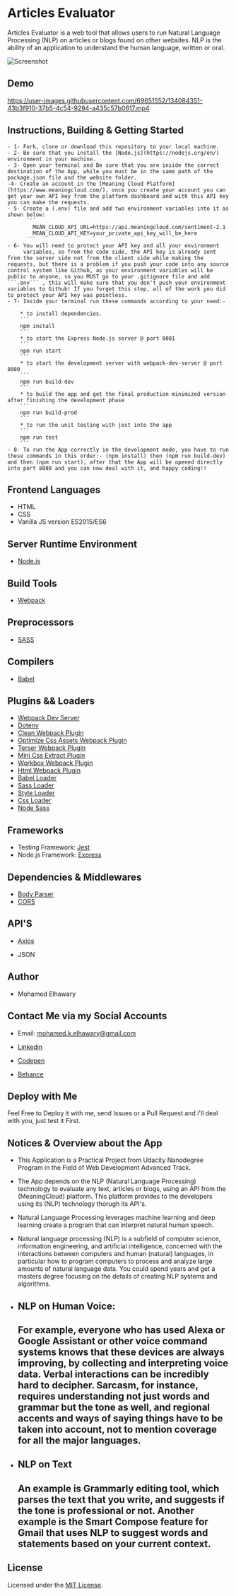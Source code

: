 # Articles Evaluator

Articles Evaluator is a web tool that allows users to run Natural Language Processing (NLP) on articles or blogs found on other websites. NLP is the ability of an application to understand the human language, written or oral.

![Screenshot](preview.png) 

## Demo

https://user-images.githubusercontent.com/69651552/134084351-43b3f910-37b5-4c54-9294-a435c57b0617.mp4

## Instructions, Building & Getting Started  
    - 1- Fork, clone or download this repository to your local machine.
    - 2- Be sure that you install the [Node.js](https://nodejs.org/en/) environment in your machine.
    - 3- Open your terminal and Be sure that you are inside the correct destination of the App, while you must be in the same path of the package.json file and the website folder.
    -4- Create an account in the [Meaning Cloud Platform](https://www.meaningcloud.com/), once you create your account you can get your own API key from the platform dashboard and with this API key you can make the requests.   
    - 5- Create a (.env) file and add two environment variables into it as shown below:
          ```
            MEAN_CLOUD_API_URL=https://api.meaningcloud.com/sentiment-2.1
            MEAN_CLOUD_API_KEY=your_private_api_key_will_be_here
          ```
    - 6- You will need to protect your API key and all your environment 
         variables, so from the code side, the API key is already sent from the server side not from the client side while making the requests, but there is a problem if you push your code into any source control system like Github, as your environment variables will be public to anyone, so you MUST go to your .gitignore file and add ```.env``` , this will make sure that you don't push your environment variables to Github! If you forget this step, all of the work you did to protect your API key was pointless.
    - 7- Inside your terminal run these commands according to your need:-
    
        * to install dependencies.
        ```
        npm install
        ```
        * to start the Express Node.js server @ port 8081
        ```
        npm run start
        ```
        * to start the development server with webpack-dev-server @ port 8080
        ```
        npm run build-dev
        ```
        * to build the app and get the final production minimized version after finishing the development phase
        ```
        npm run build-prod
        ```
        * to run the unit testing with jest into the app
        ```
        npm run test
        ```
    - 8- To run the App correctly in the development mode, you have to run these commands in this order:- (npm install) then (npm run build-dev) and then (npm run start), after that the App will be opened directly into port 8080 and you can now deal with it, and happy coding!! 

## Frontend Languages 

* HTML
* CSS
* Vanilla JS version ES2015/ES6

## Server Runtime Environment

* [Node.js](https://nodejs.org/en/)

## Build Tools

* [Webpack](https://webpack.js.org/)

## Preprocessors

* [SASS](https://sass-lang.com/)

## Compilers

* [Babel](https://babeljs.io/)

## Plugins && Loaders

* [Webpack Dev Server](https://webpack.js.org/configuration/dev-server/)
* [Dotenv](https://www.npmjs.com/package/dotenv-webpack)
* [Clean Webpack Plugin](https://www.npmjs.com/package/clean-webpack-plugin)
* [Optimize Css Assets Webpack Plugin](https://www.npmjs.com/package/optimize-css-assets-webpack-plugin)
* [Terser Webpack Plugin](https://www.npmjs.com/package/terser-webpack-plugin)
* [Mini Css Extract Plugin](https://www.npmjs.com/package/mini-css-extract-plugin)
* [Workbox Webpack Plugin](https://www.npmjs.com/package/workbox-webpack-plugin)
* [Html Webpack Plugin](https://www.npmjs.com/package/html-webpack-plugin)
* [Babel Loader](https://www.npmjs.com/package/babel-loader)
* [Sass Loader](https://www.npmjs.com/package/sass-loader)
* [Style Loader](https://www.npmjs.com/package/style-loader)
* [Css Loader](https://www.npmjs.com/package/css-loader)
* [Node Sass](https://www.npmjs.com/package/node-sass)

## Frameworks 

* Testing Framework: [Jest](https://jestjs.io/)
* Node.js Framework: [Express](https://expressjs.com/)  

## Dependencies & Middlewares

* [Body Parser](https://www.npmjs.com/package/body-parser)
* [CORS](https://www.npmjs.com/package/cors)

## API'S

* [Axios](https://www.npmjs.com/package/axios)

* JSON

## Author

* Mohamed Elhawary  

## Contact Me via my Social Accounts

* Email: mohamed.k.elhawary@gmail.com  

* [Linkedin](https://www.linkedin.com/in/mohamed-elhawary14/)

* [Codepen](https://codepen.io/Mohamed-ElHawary)

* [Behance](https://www.behance.net/mohamed-elhawary14)

## Deploy with Me

Feel Free to Deploy it with me, send Issues or a Pull Request and i'll deal with you, just test it First.

## Notices & Overview about the App

- This Application is a Practical Project from Udacity Nanodegree Program in the Field of Web Development Advanced Track.

- The App depends on the NLP (Natural Language Processing) technology to evaluate any text, articles or blogs, using an API from the (MeaningCloud) platform. This platform provides to the developers using its (NLP) technology thorugh its API's. 

- Natural Language Processing leverages machine learning and deep learning create a program that can interpret natural human speech.

- Natural language processing (NLP) is a subfield of computer science, information engineering, and artificial intelligence, concerned with the interactions between computers and human (natural) languages, in particular how to program computers to process and analyze large amounts of natural language data. You could spend years and get a masters degree focusing on the details of creating NLP systems and algorithms.

- NLP on Human Voice: 
  --------------------
  For example, everyone who has used Alexa or Google Assistant or other voice command systems knows that these devices are always improving, by collecting and interpreting voice data. Verbal interactions can be incredibly hard to decipher. Sarcasm, for instance, requires understanding not just words and grammar but the tone as well, and regional accents and ways of saying things have to be taken into account, not to mention coverage for all the major languages.
  ---------------------

- NLP on Text
  ---------------------
  An example is Grammarly editing tool, which parses the text that you write, and suggests if the tone is professional or not. Another example is the Smart Compose feature for Gmail that uses NLP to suggest words and statements based on your current context.
  ---------------------

## License

Licensed under the [MIT License](LICENSE).